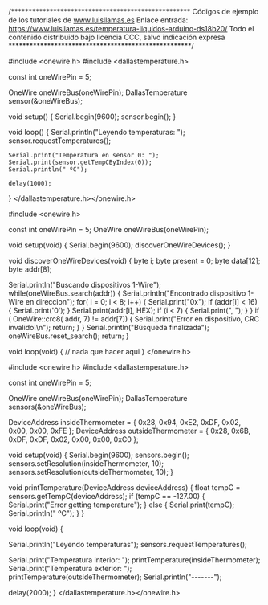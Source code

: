 /***************************************************
Códigos de ejemplo de los tutoriales de www.luisllamas.es
Enlace entrada: https://www.luisllamas.es/temperatura-liquidos-arduino-ds18b20/
Todo el contenido distribuido bajo licencia CCC, salvo indicación expresa
****************************************************/

#include <onewire.h>
#include <dallastemperature.h>

const int oneWirePin = 5;

OneWire oneWireBus(oneWirePin);
DallasTemperature sensor(&oneWireBus);

void setup() {
	Serial.begin(9600);
	sensor.begin(); 
}

void loop() {
    Serial.println("Leyendo temperaturas: ");
	sensor.requestTemperatures();

	Serial.print("Temperatura en sensor 0: ");
	Serial.print(sensor.getTempCByIndex(0));
	Serial.println(" ºC");

	delay(1000); 
}
</dallastemperature.h></onewire.h>

#include <onewire.h>

const int oneWirePin = 5;
OneWire oneWireBus(oneWirePin);

void setup(void) {
  Serial.begin(9600);
  discoverOneWireDevices();
}

void discoverOneWireDevices(void) {
  byte i;
  byte present = 0;
  byte data[12];
  byte addr[8];
  
  Serial.println("Buscando dispositivos 1-Wire");
  while(oneWireBus.search(addr)) {
    Serial.println("Encontrado dispositivo 1-Wire en direccion");
    for( i = 0; i < 8; i++) {
      Serial.print("0x");
      if (addr[i] < 16) {
        Serial.print('0');
      }
      Serial.print(addr[i], HEX);
      if (i < 7) {
        Serial.print(", ");
      }
    }
    if ( OneWire::crc8( addr, 7) != addr[7]) {
        Serial.print("Error en dispositivo, CRC invalido!\n");
        return;
    }
  }
  Serial.println("Búsqueda finalizada");
  oneWireBus.reset_search();
  return;
}

void loop(void) {
  // nada que hacer aqui
}
</onewire.h>

#include <onewire.h>
#include <dallastemperature.h>

const int oneWirePin = 5;

OneWire oneWireBus(oneWirePin);
DallasTemperature sensors(&oneWireBus);

DeviceAddress insideThermometer = { 0x28, 0x94, 0xE2, 0xDF, 0x02, 0x00, 0x00, 0xFE };
DeviceAddress outsideThermometer = { 0x28, 0x6B, 0xDF, 0xDF, 0x02, 0x00, 0x00, 0xC0 };

void setup(void)
{
  Serial.begin(9600);
  sensors.begin();
  sensors.setResolution(insideThermometer, 10);
  sensors.setResolution(outsideThermometer, 10);
}

void printTemperature(DeviceAddress deviceAddress)
{
  float tempC = sensors.getTempC(deviceAddress);
  if (tempC == -127.00) {
    Serial.print("Error getting temperature");
  } else {
    Serial.print(tempC);
	Serial.println(" ºC");
  }
}

void loop(void)
{ 

  Serial.println("Leyendo temperaturas");
  sensors.requestTemperatures();
  
  Serial.print("Temperatura interior: ");
  printTemperature(insideThermometer);
  Serial.print("Temperatura exterior: ");
  printTemperature(outsideThermometer);
  Serial.println("-------");
  
  delay(2000);
}
</dallastemperature.h></onewire.h>